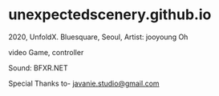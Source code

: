 # unexpectedscenery.github.io

2020, UnfoldX. Bluesquare, Seoul,
Artist: jooyoung Oh

video Game, controller

Sound: BFXR.NET

Special Thanks to- javanie.studio@gmail.com
